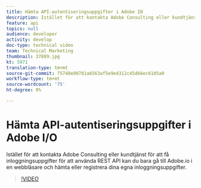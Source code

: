 ```yaml
---
title: Hämta API-autentiseringsuppgifter i Adobe IO
description: Istället för att kontakta Adobe Consulting eller kundtjänst för att få inloggningsuppgifter för att använda REST API kan du bara gå till Adobe.io i en webbläsare och hämta eller registrera dina egna inloggningsuppgifter.
feature: api
topics: null
audience: developer
activity: develop
doc-type: technical video
team: Technical Marketing
thumbnail: 37889.jpg
kt: 5971
translation-type: tm+mt
source-git-commit: 75748e00781a6563af5e9e4312c45d66ec6105a0
workflow-type: tm+mt
source-wordcount: '75'
ht-degree: 0%

---
```



# Hämta API-autentiseringsuppgifter i Adobe I/O

Istället för att kontakta Adobe Consulting eller kundtjänst för att få inloggningsuppgifter för att använda REST API kan du bara gå till Adobe.io i en webbläsare och hämta eller registrera dina egna inloggningsuppgifter.

>[!VIDEO](https://video.tv.adobe.com/v/37889/?quality=12&learn=on)
